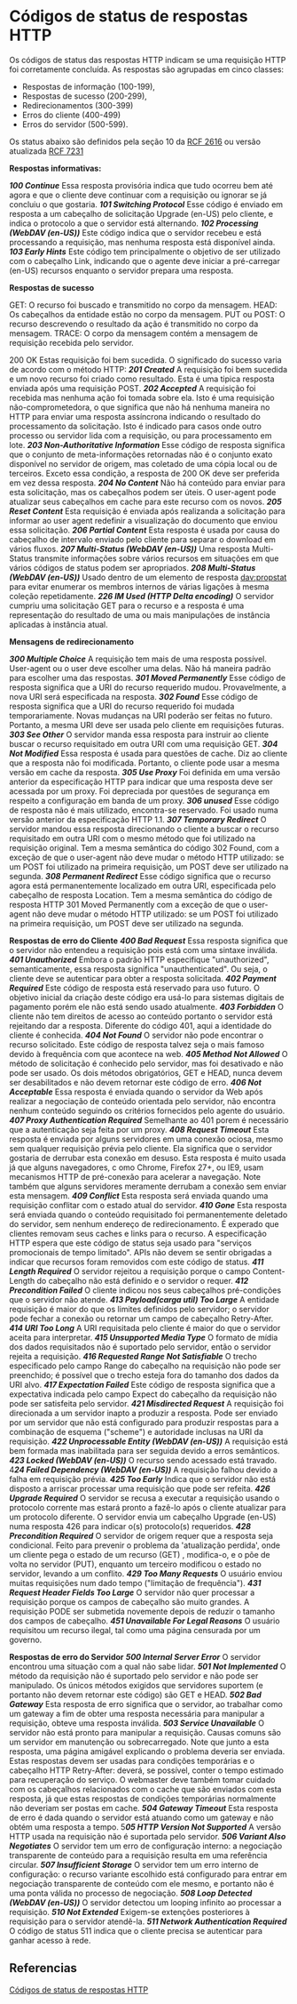 # Códigos de status de respostas HTTP

Os códigos de status das respostas HTTP indicam se uma requisição HTTP foi corretamente concluída. As respostas são agrupadas em cinco classes:

- Respostas de informação (100-199),
- Respostas de sucesso (200-299),
- Redirecionamentos (300-399)
- Erros do cliente (400-499)
- Erros do servidor (500-599).

Os status abaixo são definidos pela seção 10 da [RCF 2616](https://datatracker.ietf.org/doc/html/rfc2616#section-10) ou versão atualizada
[RCF 7231](https://datatracker.ietf.org/doc/html/rfc7231#section-6.5.1)

**Respostas informativas:**

***100 Continue***
Essa resposta provisória indica que tudo ocorreu bem até agora e que o cliente deve continuar com a requisição ou ignorar se já concluiu o que gostaria.
***101 Switching Protocol***
Esse código é enviado em resposta a um cabeçalho de solicitação Upgrade (en-US) pelo cliente, e indica o protocolo a que o servidor está alternando.
***102 Processing (WebDAV (en-US))***
Este código indica que o servidor recebeu e está processando a requisição, mas nenhuma resposta está disponível ainda.
***103 Early Hints***
Este código tem principalmente o objetivo de ser utilizado com o cabeçalho Link, indicando que o agente deve iniciar a pré-carregar (en-US) recursos enquanto 
o servidor prepara uma resposta.


**Respostas de sucesso**

GET: O recurso foi buscado e transmitido no corpo da mensagem.
HEAD: Os cabeçalhos da entidade estão no corpo da mensagem.
PUT ou POST: O recurso descrevendo o resultado da ação é transmitido no corpo da mensagem.
TRACE: O corpo da mensagem contém a mensagem de requisição recebida pelo servidor.

200 OK
Estas requisição foi bem sucedida. O significado do sucesso varia de acordo com o método HTTP:
***201 Created***
A requisição foi bem sucedida e um novo recurso foi criado como resultado. Esta é uma tipica resposta enviada após uma requisição POST.
***202 Accepted***
A requisição foi recebida mas nenhuma ação foi tomada sobre ela. Isto é uma requisição não-comprometedora, o que significa que não há nenhuma 
maneira no HTTP para enviar uma resposta assíncrona indicando o resultado do processamento da solicitação. Isto é indicado para casos onde outro 
processo ou servidor lida com a requisição, ou para processamento em lote.
***203 Non-Authoritative Information***
Esse código de resposta significa que o conjunto de meta-informações retornadas não é o conjunto exato disponível no servidor de origem, mas coletado 
de uma cópia local ou de terceiros. Exceto essa condição, a resposta de 200 OK deve ser preferida em vez dessa resposta.
***204 No Content***
Não há conteúdo para enviar para esta solicitação, mas os cabeçalhos podem ser úteis. O user-agent pode atualizar seus cabeçalhos em cache 
para este recurso com os novos.
***205 Reset Content***
Esta requisição é enviada após realizanda a solicitação para informar ao user agent redefinir a visualização do documento que enviou essa solicitação.
***206 Partial Content***
Esta resposta é usada por causa do cabeçalho de intervalo enviado pelo cliente para separar o download em vários fluxos.
***207 Multi-Status (WebDAV (en-US))***
Uma resposta Multi-Status transmite informações sobre vários recursos em situações em que vários códigos de status podem ser apropriados.
***208 Multi-Status (WebDAV (en-US))***
Usado dentro de um elemento de resposta <dav:propstat> para evitar enumerar os membros internos de várias ligações à mesma coleção repetidamente.
***226 IM Used (HTTP Delta encoding)***
O servidor cumpriu uma solicitação GET para o recurso e a resposta é uma representação do resultado de uma ou mais manipulações de instância aplicadas 
à instância atual.

**Mensagens de redirecionamento**

***300 Multiple Choice***
A requisição tem mais de uma resposta possível. User-agent ou o user deve escolher uma delas. Não há maneira padrão para escolher uma das respostas.
***301 Moved Permanently***
Esse código de resposta significa que a URI do recurso requerido mudou. Provavelmente, a nova URI será especificada na resposta.
***302 Found***
Esse código de resposta significa que a URI do recurso requerido foi mudada temporariamente. Novas mudanças na URI poderão ser 
feitas no futuro. Portanto, a mesma URI deve ser usada pelo cliente em requisições futuras.
***303 See Other***
O servidor manda essa resposta para instruir ao cliente buscar o recurso requisitado em outra URI com uma requisição GET.
***304 Not Modified***
Essa resposta é usada para questões de cache. Diz ao cliente que a resposta não foi modificada. Portanto, o cliente pode usar a mesma versão em cache da resposta.
***305 Use Proxy*** 
Foi definida em uma versão anterior da especificação HTTP para indicar que uma resposta deve ser acessada por um proxy. Foi depreciada por questões
de segurança em respeito a configuração em banda de um proxy.
***306 unused***
Esse código de resposta não é mais utilizado, encontra-se reservado. Foi usado numa versão anterior da especificação HTTP 1.1.
***307 Temporary Redirect***
O servidor mandou essa resposta direcionando o cliente a buscar o recurso requisitado em outra URI com o mesmo método que foi
utilizado na requisição original. Tem a mesma semântica do código 302 Found, com a exceção de que o user-agent não deve mudar o
método HTTP utilizado: se um POST foi utilizado na primeira requisição, um POST deve ser utilizado na segunda.
***308 Permanent Redirect***
Esse código significa que o recurso agora está permanentemente localizado em outra URI, especificada pelo cabeçalho de resposta Location. 
Tem a mesma semântica do código de resposta HTTP 301 Moved Permanently  com a exceção de que o user-agent não deve mudar o 
método HTTP utilizado: se um POST foi utilizado na primeira requisição, um POST deve ser utilizado na segunda.

**Respostas de erro do Cliente**
***400 Bad Request***
Essa resposta significa que o servidor não entendeu a requisição pois está com uma sintaxe inválida.
***401 Unauthorized***
Embora o padrão HTTP especifique "unauthorized", semanticamente, essa resposta significa "unauthenticated". Ou seja, o cliente deve se autenticar para
obter a resposta solicitada.
***402 Payment Required***
Este código de resposta está reservado para uso futuro. O objetivo inicial da criação deste código era usá-lo para sistemas digitais de pagamento porém ele 
não está sendo usado atualmente.
***403 Forbidden***
O cliente não tem direitos de acesso ao conteúdo portanto o servidor está rejeitando dar a resposta. Diferente do código 401, aqui a identidade do cliente é 
conhecida.
***404 Not Found***
O servidor não pode encontrar o recurso solicitado. Este código de resposta talvez seja o mais famoso devido à frequência com que acontece na web.
***405 Method Not Allowed***
O método de solicitação é conhecido pelo servidor, mas foi desativado e não pode ser usado. Os dois métodos obrigatórios, GET e HEAD, nunca devem ser 
desabilitados e não devem retornar este código de erro.
***406 Not Acceptable***
Essa resposta é enviada quando o servidor da Web após realizar a negociação de conteúdo orientada pelo servidor, não encontra nenhum conteúdo 
seguindo os critérios fornecidos pelo agente do usuário.
***407 Proxy Authentication Required***
Semelhante ao 401 porem é necessário que a autenticação seja feita por um proxy.
***408 Request Timeout***
Esta resposta é enviada por alguns servidores em uma conexão ociosa, mesmo sem qualquer requisição prévia pelo cliente.
Ela significa que o servidor gostaria de derrubar esta conexão em desuso. Esta resposta é muito usada já que alguns navegadores, c
omo Chrome, Firefox 27+, ou IE9, usam mecanismos HTTP de pré-conexão para acelerar a navegação. Note também que alguns servidores 
meramente derrubam a conexão sem enviar esta mensagem.
***409 Conflict***
Esta resposta será enviada quando uma requisição conflitar com o estado atual do servidor.
***410 Gone***
Esta resposta será enviada quando o conteúdo requisitado foi permanentemente deletado do servidor, sem nenhum endereço de redirecionamento. 
É experado que clientes removam seus caches e links para o recurso. A especificação HTTP espera que este código de status seja usado para 
"serviços promocionais de tempo limitado". APIs não devem se sentir obrigadas a indicar que recursos foram removidos com este código de status.
***411 Length Required***
O servidor rejeitou a requisição porque o campo Content-Length do cabeçalho não está definido e o servidor o requer.
***412 Precondition Failed***
O cliente indicou nos seus cabeçalhos pré-condições que o servidor não atende.
***413 Payload(carga util) Too Large***
A entidade requisição é maior do que os limites definidos pelo servidor; o servidor pode fechar a conexão ou retornar um campo de cabeçalho Retry-After.
***414 URI Too Long***
A URI requisitada pelo cliente é maior do que o servidor aceita para interpretar.
***415 Unsupported Media Type***
O formato de mídia dos dados requisitados não é suportado pelo servidor, então o servidor rejeita a requisição.
***416 Requested Range Not Satisfiable***
O trecho especificado pelo campo Range do cabeçalho na requisição não pode ser preenchido; é possível que o trecho esteja fora do tamanho dos dados da URI alvo.
***417 Expectation Failed***
Este código de resposta significa que a expectativa indicada pelo campo Expect do cabeçalho da requisição não pode ser satisfeita pelo servidor.
***421 Misdirected Request***
A requisição foi direcionada a um servidor inapto a produzir a resposta. Pode ser enviado por um servidor que não está configurado para produzir 
respostas para a combinação de esquema ("scheme") e autoridade inclusas na URI da requisição.
***422 Unprocessable Entity (WebDAV (en-US))***
A requisição está bem formada mas inabilitada para ser seguida devido a erros semânticos.
***423 Locked (WebDAV (en-US))***
O recurso sendo acessado está travado.
4***24 Failed Dependency (WebDAV (en-US))***
A requisição falhou devido a falha em requisição prévia.
***425 Too Early***
Indica que o servidor não está disposto a arriscar processar uma requisição que pode ser refeita.
***426 Upgrade Required***
O servidor se recusa a executar a requisição usando o protocolo corrente mas estará pronto a fazê-lo após o cliente atualizar para um protocolo diferente. 
O servidor envia um cabeçalho Upgrade (en-US) numa resposta 426 para indicar o(s) protocolo(s) requeridos.
***428 Precondition Required***
O servidor de origem requer que a resposta seja condicional. Feito para prevenir o problema da 'atualização perdida', onde um cliente pega o estado de um recurso (GET) ,
modifica-o, e o põe de volta no servidor (PUT), enquanto um terceiro modificou o estado no servidor, levando a um conflito.
***429 Too Many Requests***
O usuário enviou muitas requisições num dado tempo ("limitação de frequência").
***431 Request Header Fields Too Large***
O servidor não quer processar a requisição porque os campos de cabeçalho são muito grandes. A requisição PODE ser submetida novemente depois de reduzir o tamanho 
dos campos de cabeçalho.
***451 Unavailable For Legal Reasons***
O usuário requisitou um recurso ilegal, tal como uma página censurada por um governo.

**Respostas de erro do Servidor**
***500 Internal Server Error***
O servidor encontrou uma situação com a qual não sabe lidar.
***501 Not Implemented***
O método da requisição não é suportado pelo servidor e não pode ser manipulado. Os únicos métodos exigidos que servidores suportem 
(e portanto não devem retornar este código) são GET e HEAD.
***502 Bad Gateway***
Esta resposta de erro significa que o servidor, ao trabalhar como um gateway a fim de obter uma resposta necessária para manipular a requisição, 
obteve uma resposta inválida.
***503 Service Unavailable***
O servidor não está pronto para manipular a requisição. Causas comuns são um servidor em manutenção ou sobrecarregado. Note que junto a esta resposta,
uma página amigável explicando o problema deveria ser enviada. Estas respostas devem ser usadas para condições temporárias e o cabeçalho HTTP Retry-After:
deverá, se possível, conter o tempo estimado para recuperação do serviço. O webmaster deve também tomar cuidado com os cabeçalhos relacionados com o cache 
que são enviados com esta resposta, já que estas respostas de condições temporárias normalmente não deveriam ser postas em cache.
***504 Gateway Timeout***
Esta resposta de erro é dada quando o servidor está atuando como um gateway e não obtém uma resposta a tempo.
5***05 HTTP Version Not Supported***
A versão HTTP usada na requisição não é suportada pelo servidor.
***506 Variant Also Negotiates***
O servidor tem um erro de configuração interno: a negociação transparente de conteúdo para a requisição resulta em uma referência circular.
***507 Insufficient Storage***
O servidor tem um erro interno de configuração: o recurso variante escolhido está configurado para entrar em negociação transparente de conteúdo 
com ele mesmo, e portanto não é uma ponta válida no processo de negociação.
***508 Loop Detected (WebDAV (en-US))***
O servidor detectou um looping infinito ao processar a requisição.
***510 Not Extended***
Exigem-se extenções posteriores à requisição para o servidor atendê-la.
***511 Network Authentication Required***
O código de status 511 indica que o cliente precisa se autenticar para ganhar acesso à rede.

## Referencias

[Códigos de status de respostas HTTP](https://developer.mozilla.org/pt-BR/docs/Web/HTTP/Status)

